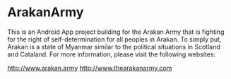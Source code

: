 # ArakanArmy
This is an Android App project building for the Arakan Army that is fighting for the right of self-determination for all peoples in Arakan. 
To simply put, Arakan is a state of Myanmar similar to the political situations in Scotland and Cataland. For more information, please visit the following websites:

http://www.arakan.army
http://www.thearakanarmy.com

